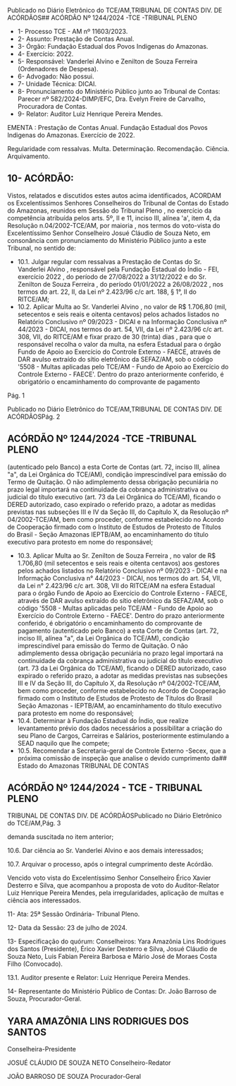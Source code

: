 Publicado  no  Diário  Eletrônico do TCE/AM,TRIBUNAL DE CONTAS DIV. DE ACÓRDÃOS## ACÓRDÃO Nº 1244/2024 -TCE -TRIBUNAL PLENO

- 1- Processo TCE - AM nº 11603/2023.
- 2- Assunto: Prestação de Contas Anual.
- 3- Órgão: Fundação Estadual dos Povos Indigenas do Amazonas.
- 4- Exercício: 2022.
- 5- Responsável: Vanderlei Alvino e Zenilton de  Souza  Ferreira  (Ordenadores  de Despesa).
- 6- Advogado: Não possui.
- 7- Unidade Técnica: DICAI.
- 8- Pronunciamento  do  Ministério  Público  junto  ao  Tribunal  de  Contas: Parecer  nº 582/2024-DIMP/EFC, Dra. Evelyn Freire de Carvalho, Procuradora de Contas.
- 9- Relator: Auditor Luiz Henrique Pereira Mendes.

EMENTA : Prestação  de  Contas  Anual.  Fundação Estadual dos Povos Indigenas do Amazonas. Exercício de 2022.

Regularidade  com  ressalvas.  Multa.  Determinação. Recomendação. Ciência. Arquivamento.

## 10-  ACÓRDÃO:

Vistos, relatados e discutidos estes autos acima identificados, ACORDAM os Excelentíssimos Senhores Conselheiros do Tribunal de Contas do Estado do Amazonas, reunidos em Sessão do Tribunal Pleno , no exercício da competência atribuída pelos arts. 5º,  II  e  11,  inciso  III,  alínea  'a',  item  4,  da  Resolução  n.04/2002-TCE/AM, por maioria , nos termos do voto-vista do Excelentíssimo Senhor Conselheiro Josué Cláudio de Souza Neto, em consonância com pronunciamento do Ministério Público junto a este Tribunal, no sentido de:

- 10.1. Julgar regular com ressalvas a Prestação de Contas do Sr. Vanderlei Alvino ,  responsável  pela Fundação Estadual do Índio  - FEI, exercício 2022 , do período  de  27/08/2022 a 31/12/2022 e  do Sr.  Zenilton  de Souza Ferreira , do período 01/01/2022 a 26/08/2022 , nos termos do art. 22, II, da Lei nº 2.423/96 c/c art. 188, § 1°, II do RITCE/AM;
- 10.2. Aplicar  Multa ao Sr.  Vanderlei  Alvino ,  no valor  de  R$  1.706,80 (mil, setecentos  e  seis  reais  e  oitenta centavos) pelos  achados  listados  no Relatório  Conclusivo  nº  09/2023  -  DICAI  e  na  Informação  Conclusiva nº 44/2023 - DICAI, nos termos do art. 54, VII, da Lei nº 2.423/96 c/c art. 308,  VII,  do  RITCE/AM  e fixar  prazo  de  30  (trinta)  dias ,  para  que  o responsável recolha o valor da multa, na esfera Estadual para o órgão Fundo de Apoio ao Exercício do Controle Externo - FAECE, através de DAR  avulso  extraído  do  sítio  eletrônico  da  SEFAZ/AM,  sob  o  código '5508 - Multas aplicadas pelo TCE/AM - Fundo de Apoio ao Exercício do Controle Externo - FAECE'. Dentro do prazo anteriormente conferido, é obrigatório o encaminhamento do comprovante de pagamento

Pág. 1

Publicado  no  Diário  Eletrônico do TCE/AM,TRIBUNAL DE CONTAS DIV. DE ACÓRDÃOSPág. 2

## ACÓRDÃO Nº 1244/2024 -TCE -TRIBUNAL PLENO

(autenticado  pelo  Banco)  a  esta  Corte  de  Contas  (art.  72,  inciso  III, alínea  "a",  da  Lei  Orgânica  do  TCE/AM),  condição  imprescindível  para emissão do Termo de Quitação. O não adimplemento dessa obrigação pecuniária no prazo legal importará na continuidade da cobrança administrativa ou judicial do título executivo (art. 73 da Lei Orgânica do TCE/AM), ficando o DERED autorizado, caso expirado o referido prazo, a  adotar  as  medidas  previstas  nas  subseções III  e IV  da  Seção III,  do Capítulo  X,  da  Resolução  nº  04/2002-TCE/AM,  bem  como  proceder, conforme estabelecido no Acordo de Cooperação firmado com o Instituto de  Estudos  de  Protesto  de  Títulos  do  Brasil  -  Seção  Amazonas  IEPTB/AM,  ao  encaminhamento  do  título  executivo  para  protesto  em nome do responsável;

- 10.3. Aplicar  Multa ao Sr.  Zenilton  de  Souza  Ferreira ,  no valor  de  R$ 1.706,80 (mil  setecentos  e  seis  reais  e  oitenta  centavos) aos  gestores pelos achados listados no Relatório Conclusivo nº 09/2023 - DICAI e na Informação Conclusiva n° 44/2023 - DICAI, nos termos do art. 54, VII, da Lei n° 2.423/96 c/c art. 308, VII do RITCE/AM na esfera Estadual para o órgão  Fundo  de  Apoio  ao  Exercício  do  Controle  Externo  -  FAECE, através de DAR avulso extraído do sítio eletrônico da SEFAZ/AM, sob o código  '5508  -  Multas  aplicadas  pelo  TCE/AM  -  Fundo  de  Apoio  ao Exercício do Controle Externo - FAECE'. Dentro do prazo anteriormente conferido, é obrigatório o encaminhamento do comprovante de pagamento  (autenticado  pelo  Banco)  a  esta  Corte  de  Contas  (art.  72, inciso III, alínea "a", da Lei Orgânica do TCE/AM), condição imprescindível para emissão do Termo de Quitação. O não adimplemento dessa obrigação  pecuniária  no  prazo  legal  importará  na continuidade  da  cobrança  administrativa  ou  judicial  do  título  executivo (art. 73 da Lei Orgânica do TCE/AM), ficando o DERED autorizado, caso expirado o referido prazo, a adotar as medidas previstas nas subseções III  e  IV  da  Seção III, do Capítulo X, da Resolução nº 04/2002-TCE/AM, bem como proceder, conforme estabelecido no Acordo de Cooperação firmado  com  o  Instituto  de  Estudos  de  Protesto  de  Títulos  do  Brasil  Seção Amazonas - IEPTB/AM, ao encaminhamento do título executivo para protesto em nome do responsável;
- 10.4. Determinar à  Fundação  Estadual  do  Índio,  que  realize  levantamento prévio  dos  dados  necessários  a  possibilitar  a  criação  do  seu  Plano  de Cargos,  Carreiras e Salários, posteriormente  estimulando  a  SEAD naquilo que lhe compete;
- 10.5. Recomendar a Secretaria-geral de  Controle  Externo -Secex,  que a próxima comissão de inspeção que analise o devido cumprimento da## Estado do Amazonas TRIBUNAL DE CONTAS

## ACÓRDÃO Nº 1244/2024 - TCE - TRIBUNAL PLENO

TRIBUNAL DE CONTAS DIV. DE ACÓRDÃOSPublicado  no  Diário  Eletrônico do TCE/AM,Pág. 3

demanda suscitada no item anterior;

10.6. Dar ciência ao Sr. Vanderlei Alvino e aos demais interessados;

10.7. Arquivar o processo, após o integral cumprimento deste Acórdão.

Vencido  voto  vista    do  Excelentíssimo  Senhor  Conselheiro  Érico  Xavier Desterro e Silva, que acompanhou a proposta de voto do Auditor-Relator Luiz Henrique Pereira Mendes, pela irregularidades, aplicação de multas e ciência aos interessados.

11-  Ata: 25ª Sessão Ordinária- Tribunal Pleno.

12-  Data da Sessão: 23 de julho de 2024.

13-  Especificação  do  quórum: Conselheiros:  Yara  Amazônia  Lins  Rodrigues  dos Santos (Presidente), Érico Xavier Desterro e Silva, Josué Cláudio de Souza Neto, Luis Fabian Pereira Barbosa e Mário José de Moraes Costa Filho (Convocado).

13.1. Auditor presente e Relator: Luiz Henrique Pereira Mendes.

14-  Representante  do  Ministério  Público  de  Contas: Dr.  João  Barroso  de  Souza, Procurador-Geral.

## YARA AMAZÔNIA LINS RODRIGUES DOS SANTOS

Conselheira-Presidente

JOSUÉ CLÁUDIO DE SOUZA NETO Conselheiro-Redator

JOÃO BARROSO DE SOUZA Procurador-Geral